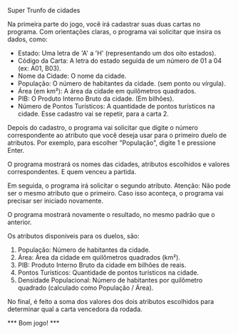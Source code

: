 Super Trunfo de cidades

Na primeira parte do jogo, você irá cadastrar suas duas cartas no programa.
Com orientações claras, o programa vai solicitar que insira os dados, como:
- Estado: Uma letra de 'A' a 'H' (representando um dos oito estados).
- Código da Carta: A letra do estado seguida de um número de 01 a 04 (ex: A01, B03).
- Nome da Cidade: O nome da cidade.
- População: O número de habitantes da cidade. (sem ponto ou vírgula).
- Área (em km²): A área da cidade em quilômetros quadrados. 
- PIB: O Produto Interno Bruto da cidade. (Em bilhões).
- Número de Pontos Turísticos: A quantidade de pontos turísticos na cidade.
  Esse cadastro vai se repetir, para a carta 2.

Depois do cadastro, o programa vai solicitar que digite o número correspondente ao atributo que você deseja usar para o primeiro duelo de atributos. 
Por exemplo, para escolher "População", digite 1 e pressione Enter.

O programa mostrará os nomes das cidades, atributos escolhidos e valores correspondentes. E quem venceu a partida.

Em seguida, o programa irá solicitar o segundo atributo. 
Atenção: Não pode ser o mesmo atributo que o primeiro. Caso isso aconteça, o programa vai precisar ser iniciado novamente.

O programa mostrará novamente o resultado, no mesmo padrão que o anterior.

Os atributos disponíveis para os duelos, são:
1. População: Número de habitantes da cidade.
2. Área: Área da cidade em quilômetros quadrados (km²).
3. PIB: Produto Interno Bruto da cidade em bilhões de reais.
4. Pontos Turísticos: Quantidade de pontos turísticos na cidade.
5. Densidade Populacional: Número de habitantes por quilômetro quadrado (calculado como População / Área).

No final, é feito a soma dos valores dos dois atributos escolhidos para determinar qual a carta vencedora da rodada.

*** Bom jogo! ***
